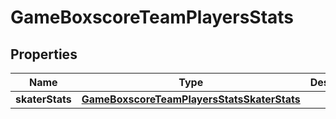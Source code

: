 

# GameBoxscoreTeamPlayersStats


## Properties

| Name | Type | Description | Notes |
|------------ | ------------- | ------------- | -------------|
|**skaterStats** | [**GameBoxscoreTeamPlayersStatsSkaterStats**](GameBoxscoreTeamPlayersStatsSkaterStats.md) |  |  [optional] |



